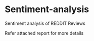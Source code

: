 # Sentiment-analysis
Sentiment analysis of REDDIT Reviews

  Refer attached report for more details
